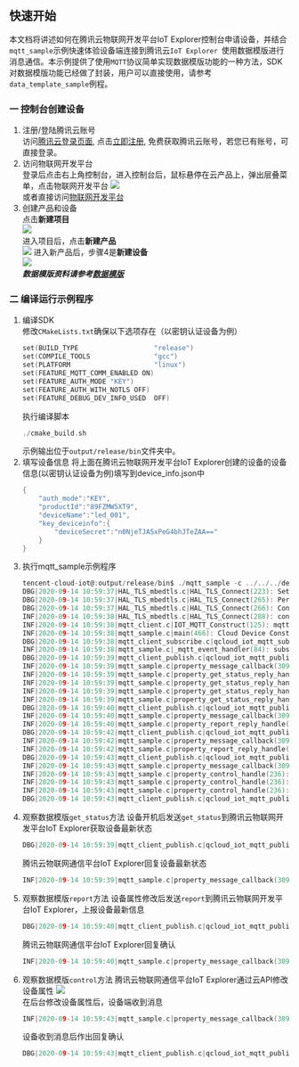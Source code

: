 ## 快速开始
本文档将讲述如何在腾讯云物联网开发平台IoT Explorer控制台申请设备，并结合`mqtt_sample`示例快速体验设备端连接到腾讯云`IoT Explorer
`使用数据模版进行消息通信。本示例提供了使用`MQTT`协议简单实现数据模版功能的一种方法，SDK对数据模版功能已经做了封装，用户可以直接使用，请参考`data_template_sample`例程。

### 一 控制台创建设备
1. 注册/登陆腾讯云账号  
访问[腾讯云登录页面](https://cloud.tencent.com/login?s_url=https%3A%2F%2Fcloud.tencent.com%2F), 点击[立即注册](https://cloud.tencent.com/register?s_url=https%3A%2F%2Fcloud.tencent.com%2F), 免费获取腾讯云账号，若您已有账号，可直接登录。
2. 访问物联网开发平台  
登录后点击右上角控制台，进入控制台后，鼠标悬停在云产品上，弹出层叠菜单，点击物联网开发平台
![](https://main.qcloudimg.com/raw/c50c7f33b2cdcb17d8f6ddbc9b7bea08.png)  
或者直接访问[物联网开发平台](https://console.cloud.tencent.com/iotexplorer)
3. 创建产品和设备  
点击**新建项目**  
![](https://main.qcloudimg.com/raw/104afefe53c8e5b25c3bf185da9f81b0.png)  
进入项目后，点击**新建产品**  
![](https://main.qcloudimg.com/raw/10834921cca8db1ff4f62b00a80a5c8e.png)
进入新产品后，步骤4是**新建设备**    
![](https://main.qcloudimg.com/raw/e0570841878d9d770c57847d4d6700ed.png)  
***数据模版资料请参考[数据模版](https://cloud.tencent.com/document/product/1081/34916)***   

### 二 编译运行示例程序
1. 编译SDK  
修改`CMakeLists.txt`确保以下选项存在（以密钥认证设备为例）
    ```c
    set(BUILD_TYPE                   "release")
    set(COMPILE_TOOLS                "gcc") 
    set(PLATFORM 	                 "linux")
    set(FEATURE_MQTT_COMM_ENABLED ON)
    set(FEATURE_AUTH_MODE "KEY")
    set(FEATURE_AUTH_WITH_NOTLS OFF)
    set(FEATURE_DEBUG_DEV_INFO_USED  OFF)
    ```
   执行编译脚本
    ```c
    ./cmake_build.sh
    ```
    示例输出位于`output/release/bin`文件夹中。
2. 填写设备信息
将上面在腾讯云物联网开发平台IoT Explorer创建的设备的设备信息(以密钥认证设备为例)填写到device_info.json中
    ```c
    {
        "auth_mode":"KEY",
        "productId":"89FZMW5XT9",
        "deviceName":"led_001",
        "key_deviceinfo":{    
            "deviceSecret":"n0NjeTJA5xPeG4bhJTeZAA=="
        }
    }
    ```
3. 执行mqtt_sample示例程序  
    ```c
    tencent-cloud-iot@:output/release/bin$ ./mqtt_sample -c ../../../device_info.json -l 1000
    DBG|2020-09-14 10:59:37|HAL_TLS_mbedtls.c|HAL_TLS_Connect(223): Setting up the SSL/TLS structure...
    DBG|2020-09-14 10:59:37|HAL_TLS_mbedtls.c|HAL_TLS_Connect(265): Performing the SSL/TLS handshake...
    DBG|2020-09-14 10:59:37|HAL_TLS_mbedtls.c|HAL_TLS_Connect(266): Connecting to /89FZMW5XT9.iotcloud.tencentdevices.com/8883...
    INF|2020-09-14 10:59:38|HAL_TLS_mbedtls.c|HAL_TLS_Connect(288): connected with /89FZMW5XT9.iotcloud.tencentdevices.com/8883...
    INF|2020-09-14 10:59:38|mqtt_client.c|IOT_MQTT_Construct(125): mqtt connect with id: 7e37S success
    INF|2020-09-14 10:59:38|mqtt_sample.c|main(466): Cloud Device Construct Success
    DBG|2020-09-14 10:59:38|mqtt_client_subscribe.c|qcloud_iot_mqtt_subscribe(147): topicName=$thing/down/property/89FZMW5XT9/led_001|packet_id=58677
    INF|2020-09-14 10:59:38|mqtt_sample.c|_mqtt_event_handler(84): subscribe success, packet-id=58677
    DBG|2020-09-14 10:59:39|mqtt_client_publish.c|qcloud_iot_mqtt_publish(345): publish packetID=0|topicName=$thing/up/property/89FZMW5XT9/led_001|payload={"method":"get_status", "clientToken":"89FZMW5XT9-1"}
    INF|2020-09-14 10:59:39|mqtt_sample.c|property_message_callback(309): Receive Message With topicName:$thing/down/property/89FZMW5XT9/led_001, payload:{"method":"get_status_reply","clientToken":"89FZMW5XT9-1","code":0,"status":"success","data":{"reported":{"power_switch":0,"color":0,"brightness":90,"name":"led_001"}}}
    INF|2020-09-14 10:59:39|mqtt_sample.c|property_get_status_reply_handle(272): 	power_switch     = 0         
    INF|2020-09-14 10:59:39|mqtt_sample.c|property_get_status_reply_handle(272): 	brightness       = 90        
    INF|2020-09-14 10:59:39|mqtt_sample.c|property_get_status_reply_handle(272): 	color            = 0         
    INF|2020-09-14 10:59:39|mqtt_sample.c|property_get_status_reply_handle(272): 	name             = led_001   
    DBG|2020-09-14 10:59:40|mqtt_client_publish.c|qcloud_iot_mqtt_publish(345): publish packetID=0|topicName=$thing/up/property/89FZMW5XT9/led_001|payload={"method":"report", "clientToken":"89FZMW5XT9-1", "params":{"power_switch":0, "color":0, "brightness":90, "name":"led_001"}}
    INF|2020-09-14 10:59:40|mqtt_sample.c|property_message_callback(309): Receive Message With topicName:$thing/down/property/89FZMW5XT9/led_001, payload:{"method":"report_reply","clientToken":"89FZMW5XT9-1","code":0,"status":"success"}
    INF|2020-09-14 10:59:40|mqtt_sample.c|property_report_reply_handle(293): report reply status: success
    DBG|2020-09-14 10:59:42|mqtt_client_publish.c|qcloud_iot_mqtt_publish(345): publish packetID=0|topicName=$thing/up/property/89FZMW5XT9/led_001|payload={"method":"report", "clientToken":"89FZMW5XT9-2", "params":{"power_switch":0, "color":0, "brightness":91, "name":"led_001"}}
    INF|2020-09-14 10:59:42|mqtt_sample.c|property_message_callback(309): Receive Message With topicName:$thing/down/property/89FZMW5XT9/led_001, payload:{"method":"report_reply","clientToken":"89FZMW5XT9-2","code":0,"status":"success"}
    INF|2020-09-14 10:59:42|mqtt_sample.c|property_report_reply_handle(293): report reply status: success
    DBG|2020-09-14 10:59:43|mqtt_client_publish.c|qcloud_iot_mqtt_publish(345): publish packetID=0|topicName=$thing/up/property/89FZMW5XT9/led_001|payload={"method":"report", "clientToken":"89FZMW5XT9-3", "params":{"power_switch":0, "color":0, "brightness":92, "name":"led_001"}}
    INF|2020-09-14 10:59:43|mqtt_sample.c|property_message_callback(309): Receive Message With topicName:$thing/down/property/89FZMW5XT9/led_001, payload:{"method":"control","clientToken":"clientToken-31dcede2-04d4-4ed5-af24-098916a2d413","params":{"name":"","testfloat":1,"color":0,"power_switch":1,"brightness":88}}
    INF|2020-09-14 10:59:43|mqtt_sample.c|property_control_handle(236): 	power_switch     = 1         
    INF|2020-09-14 10:59:43|mqtt_sample.c|property_control_handle(236): 	brightness       = 88        
    INF|2020-09-14 10:59:43|mqtt_sample.c|property_control_handle(236): 	color            = 0         
    DBG|2020-09-14 10:59:43|mqtt_client_publish.c|qcloud_iot_mqtt_publish(345): publish packetID=0|topicName=$thing/up/property/89FZMW5XT9/led_001|payload={"method":"control_reply", "code":0, "clientToken":"clientToken-31dcede2-04d4-4ed5-af24-098916a2d413"}
    ```
4. 观察数据模版`get_status`方法
设备开机后发送`get_status`到腾讯云物联网开发平台IoT Explorer获取设备最新状态
    ```c
    DBG|2020-09-14 10:59:39|mqtt_client_publish.c|qcloud_iot_mqtt_publish(345): publish packetID=0|topicName=$thing/up/property/89FZMW5XT9/led_001|payload={"method":"get_status", "clientToken":"89FZMW5XT9-1"}
    ```
    腾讯云物联网通信平台IoT Explorer回复设备最新状态
    ```c
    INF|2020-09-14 10:59:39|mqtt_sample.c|property_message_callback(309): Receive Message With topicName:$thing/down/property/89FZMW5XT9/led_001, payload:{"method":"get_status_reply","clientToken":"89FZMW5XT9-1","code":0,"status":"success","data":{"reported":{"power_switch":0,"color":0,"brightness":90,"name":"led_001"}}}
    ```
5. 观察数据模版`report`方法
    设备属性修改后发送`report`到腾讯云物联网开发平台IoT Explorer，上报设备最新信息
    ```c
    DBG|2020-09-14 10:59:40|mqtt_client_publish.c|qcloud_iot_mqtt_publish(345): publish packetID=0|topicName=$thing/up/property/89FZMW5XT9/led_001|payload={"method":"report", "clientToken":"89FZMW5XT9-1", "params":{"power_switch":0, "color":0, "brightness":90, "name":"led_001"}}
    ```
    腾讯云物联网通信平台IoT Explorer回复确认
    ```c
    INF|2020-09-14 10:59:40|mqtt_sample.c|property_message_callback(309): Receive Message With topicName:$thing/down/property/89FZMW5XT9/led_001, payload:{"method":"report_reply","clientToken":"89FZMW5XT9-1","code":0,"status":"success"}
    ```
6. 观察数据模版`control`方法
腾讯云物联网通信平台IoT Explorer通过云API修改设备属性
![](https://main.qcloudimg.com/raw/306893b2b8653b397f033b61660906f7.png)  
    在后台修改设备属性后，设备端收到消息
    ```c
    INF|2020-09-14 10:59:43|mqtt_sample.c|property_message_callback(309): Receive Message With topicName:$thing/down/property/89FZMW5XT9/led_001, payload:{"method":"control","clientToken":"clientToken-31dcede2-04d4-4ed5-af24-098916a2d413","params":{"name":"","testfloat":1,"color":0,"power_switch":1,"brightness":88}}
    ```  
    设备收到消息后作出回复确认  
    ```c
    DBG|2020-09-14 10:59:43|mqtt_client_publish.c|qcloud_iot_mqtt_publish(345): publish packetID=0|topicName=$thing/up/property/89FZMW5XT9/led_001|payload={"method":"control_reply", "code":0, "clientToken":"clientToken-31dcede2-04d4-4ed5-af24-098916a2d413"}
    ```
